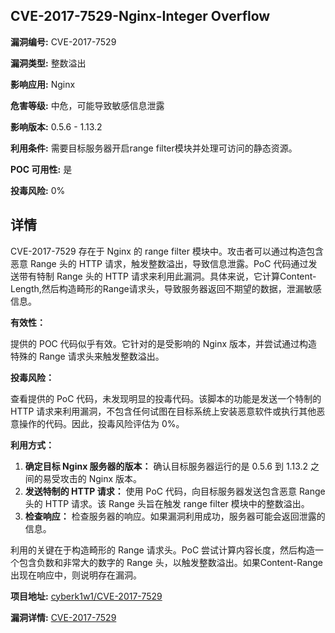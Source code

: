 ## CVE-2017-7529-Nginx-Integer Overflow

**漏洞编号:** CVE-2017-7529

**漏洞类型:** 整数溢出

**影响应用:** Nginx

**危害等级:** 中危，可能导致敏感信息泄露

**影响版本:** 0.5.6 - 1.13.2

**利用条件:** 需要目标服务器开启range filter模块并处理可访问的静态资源。

**POC 可用性:** 是

**投毒风险:** 0%

## 详情

CVE-2017-7529 存在于 Nginx 的 range filter 模块中。攻击者可以通过构造包含恶意 Range 头的 HTTP 请求，触发整数溢出，导致信息泄露。PoC 代码通过发送带有特制 Range 头的 HTTP 请求来利用此漏洞。具体来说，它计算Content-Length,然后构造畸形的Range请求头，导致服务器返回不期望的数据，泄漏敏感信息。

**有效性：**

提供的 POC 代码似乎有效。它针对的是受影响的 Nginx 版本，并尝试通过构造特殊的 Range 请求头来触发整数溢出。

**投毒风险：**

查看提供的 PoC 代码，未发现明显的投毒代码。该脚本的功能是发送一个特制的 HTTP 请求来利用漏洞，不包含任何试图在目标系统上安装恶意软件或执行其他恶意操作的代码。因此，投毒风险评估为 0%。

**利用方式：**

1.  **确定目标 Nginx 服务器的版本：** 确认目标服务器运行的是 0.5.6 到 1.13.2 之间的易受攻击的 Nginx 版本。
2.  **发送特制的 HTTP 请求：** 使用 PoC 代码，向目标服务器发送包含恶意 Range 头的 HTTP 请求。该 Range 头旨在触发 range filter 模块中的整数溢出。
3.  **检查响应：** 检查服务器的响应。如果漏洞利用成功，服务器可能会返回泄露的信息。

利用的关键在于构造畸形的 Range 请求头。PoC 尝试计算内容长度，然后构造一个包含负数和非常大的数字的 Range 头，以触发整数溢出。如果Content-Range出现在响应中，则说明存在漏洞。


**项目地址:** [cyberk1w1/CVE-2017-7529](https://github.com/cyberk1w1/CVE-2017-7529)

**漏洞详情:** [CVE-2017-7529](https://nvd.nist.gov/vuln/detail/CVE-2017-7529)